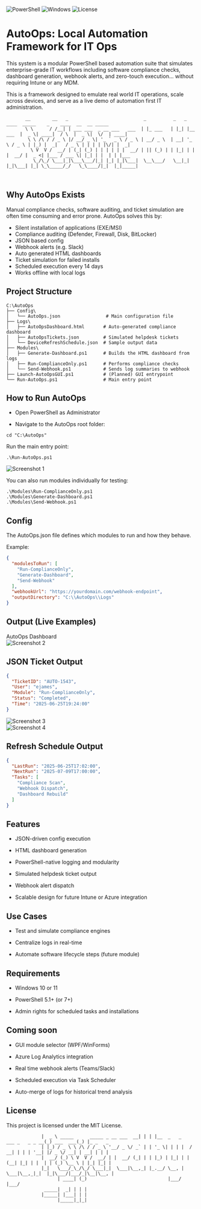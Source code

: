 ![PowerShell](https://img.shields.io/badge/Built%20With-PowerShell-5391FE?logo=powershell)
![Windows](https://img.shields.io/badge/Platform-Windows-blue)
![License](https://img.shields.io/badge/license-MIT-green)

# AutoOps: Local Automation Framework for IT Ops
This system is a modular PowerShell based automation suite that simulates enterprise-grade IT workflows including software compliance checks, dashboard generation, webhook alerts, and zero-touch execution... without requiring Intune or any MDM.


This is a framework designed to emulate real world IT operations, scale across devices, and serve as a live demo of automation first IT administration.

```                                
       __        __   _                            _          _   _            ____  _____    _    ____  __  __ _____ 
       \ \      / /__| | ___ ___  _ __ ___   ___  | |_ ___   | |_| |__   ___  |  _ \| ____|  / \  |  _ \|  \/  | ____|
        \ \ /\ / / _ \ |/ __/ _ \| '_ ` _ \ / _ \ | __/ _ \  | __| '_ \ / _ \ | |_) |  _|   / _ \ | | | | |\/| |  _|  
         \ V  V /  __/ | (_| (_) | | | | | |  __/ | || (_) | | |_| | | |  __/ |  _ <| |___ / ___ \| |_| | |  | | |___ 
          \_/\_/ \___|_|\___\___/|_| |_| |_|\___|  \__\___/   \__|_| |_|\___| |_| \_\_____/_/   \_\____/|_|  |_|_____|
                                                                                                                                                                              
                                                                                                
```

## Why AutoOps Exists
Manual compliance checks, software auditing, and ticket simulation are often time consuming and error prone. AutoOps solves this by:

- Silent installation of applications (EXE/MSI)
- Compliance auditing (Defender, Firewall, Disk, BitLocker)
- JSON based config
- Webhook alerts (e.g. Slack)
- Auto generated HTML dashboards
- Ticket simulation for failed installs
- Scheduled execution every 14 days
- Works offline with local logs

  
## Project Structure
```
C:\AutoOps
├── Config\
│   └── AutoOps.json                 # Main configuration file
├── Logs\
│   ├── AutoOpsDashboard.html       # Auto-generated compliance dashboard
│   ├── AutoOpsTickets.json         # Simulated helpdesk tickets
│   └── DeviceRefreshSchedule.json  # Sample output data
├── Modules\
│   ├── Generate-Dashboard.ps1      # Builds the HTML dashboard from logs
│   ├── Run-ComplianceOnly.ps1      # Performs compliance checks
│   └── Send-Webhook.ps1            # Sends log summaries to webhook
├── Launch-AutoOpsGUI.ps1           # (Planned) GUI entrypoint
└── Run-AutoOps.ps1                 # Main entry point
```
## How to Run AutoOps
- Open PowerShell as Administrator

- Navigate to the AutoOps root folder:

```
cd "C:\AutoOps"
```
Run the main entry point:
```
.\Run-AutoOps.ps1
```  
![Screenshot 1](https://github.com/elijamesku/AutoOps/blob/main/Images/Screenshot%202025-06-25%20192515.png?raw=true)  

You can also run modules individually for testing:

```
.\Modules\Run-ComplianceOnly.ps1
.\Modules\Generate-Dashboard.ps1
.\Modules\Send-Webhook.ps1
```

## Config
The AutoOps.json file defines which modules to run and how they behave.

Example:
```json
{
  "modulesToRun": [
    "Run-ComplianceOnly",
    "Generate-Dashboard",
    "Send-Webhook"
  ],
  "webhookUrl": "https://yourdomain.com/webhook-endpoint",
  "outputDirectory": "C:\\AutoOps\\Logs"
}
```
## Output (Live Examples)
AutoOps Dashboard  
![Screenshot 2](https://github.com/elijamesku/AutoOps/blob/main/Images/Screenshot%202025-06-25%20192624.png?raw=true)

## JSON Ticket Output
```json
{
  "TicketID": "AUTO-1543",
  "User": "ejames",
  "Module": "Run-ComplianceOnly",
  "Status": "Completed",
  "Time": "2025-06-25T19:24:00"
}
```
![Screenshot 3](https://github.com/elijamesku/AutoOps/blob/main/Images/Screenshot%202025-06-25%20192741.png?raw=true)  
![Screenshot 4](https://github.com/elijamesku/AutoOps/blob/main/Images/Screenshot%202025-06-25%20192755.png?raw=true) 

## Refresh Schedule Output  
```json
{
  "LastRun": "2025-06-25T17:02:00",
  "NextRun": "2025-07-09T17:00:00",
  "Tasks": [
    "Compliance Scan",
    "Webhook Dispatch",
    "Dashboard Rebuild"
  ]
}
```
## Features
- JSON-driven config execution

- HTML dashboard generation

- PowerShell-native logging and modularity

- Simulated helpdesk ticket output

- Webhook alert dispatch

- Scalable design for future Intune or Azure integration

## Use Cases
- Test and simulate compliance engines

- Centralize logs in real-time

- Automate software lifecycle steps (future module)

## Requirements
- Windows 10 or 11

- PowerShell 5.1+ (or 7+)

- Admin rights for scheduled tasks and installations

## Coming soon
- GUI module selector (WPF/WinForms)

- Azure Log Analytics integration

- Real time webhook alerts (Teams/Slack)

- Scheduled execution via Task Scheduler

- Auto-merge of logs for historical trend analysis

## License
This project is licensed under the MIT License.

```                                        
             |  _ \ _____      _____ _ __ ___  __| | | |__  _   _    ___ _   _ _ __(_) ___  ___(_) |_ _   _ 
             | |_) / _ \ \ /\ / / _ \ '__/ _ \/ _` | | '_ \| | | |  / __| | | | '__| |/ _ \/ __| | __| | | |
             |  __/ (_) \ V  V /  __/ | |  __/ (_| | | |_) | |_| | | (__| |_| | |  | | (_) \__ \ | |_| |_| |
             |_|   \___/_\_/\_/ \___|_|  \___|\__,_| |_.__/ \__, |  \___|\__,_|_|  |_|\___/|___/_|\__|\__, |
                   | ____| (_)                              |___/                                     |___/ 
              _____|  _| | | |                                                                              
             |_____| |___| | |                                                                              
                   |_____|_|_|                                                                              
```
